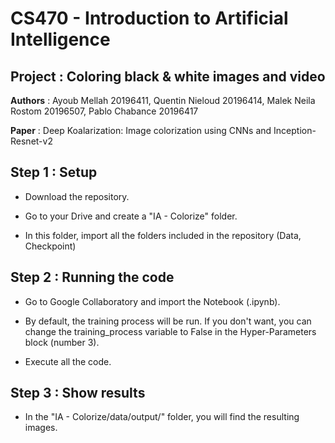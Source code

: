 # CS470 - Introduction to Artificial Intelligence
## Project : Coloring black & white images and video
**Authors** : Ayoub Mellah 20196411, Quentin Nieloud 20196414, Malek Neila Rostom 20196507, Pablo Chabance 20196417

**Paper** : Deep Koalarization: Image colorization using CNNs and Inception-Resnet-v2

## Step 1 : Setup

* Download the repository.

* Go to your Drive and create a "IA - Colorize" folder.

* In this folder, import all the folders included in the repository (Data, Checkpoint)


## Step 2 : Running the code

* Go to Google Collaboratory and import the Notebook (.ipynb).

* By default, the training process will be run. If you don't want, you can change the training_process variable to False in the Hyper-Parameters block (number 3).

* Execute all the code.

## Step 3 : Show results

* In the "IA - Colorize/data/output/" folder, you will find the resulting images.
